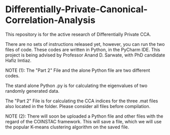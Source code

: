 # Differentially-Private-Canonical-Correlation-Analysis

This repository is for the active research of Differentially Private CCA.

There are no sets of instructions released yet, however, you can run the two files of code.
These codes are written in Python, in the PyCharm IDE.
This project is being advised by Professor Anand D. Sarwate, with PhD candidate Hafiz Imtiaz.


NOTE (1):
The "Part 2" File and the alone Python file are two different codes.

The stand alone Python .py is for calculating the eigenvalues of two randomly generated data.

The "Part 2" File is for calculating the CCA indices for the three .mat files also located in the folder.
Please consider all files before compilation.


NOTE (2):
There will soon be uploaded a Python file and other files with the regard of the COINSTAC framework.
This will save a file, which we will use the popular K-means clustering algorithm on the saved file.
